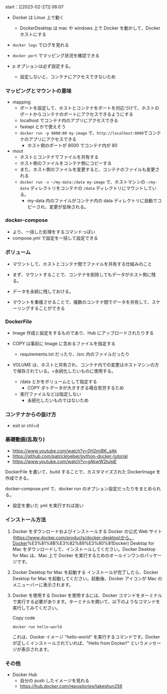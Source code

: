 start：[[2023-02-27]] 06:07

- Docker は Linux 上で動く

  - DockerDesktop は mac や windows 上で Docker を動かして、Docker ホストにする

- `docker logs` でログを見れる
- `docker port` でマッピング状況を確認できる
- p オプションは必ず設定する。
  - 設定しないと、コンテナにアクセスできないため

### マッピングとマウントの意味

- mapping
  - ポートを設定して、ホストとコンテナをポートを対応づけて、ホストのポートからコンテナのポートにアクセスできるようにする
  - localhost でコンテナ内のアプリにアクセスできる
  - fastapi とかで使えそう
  - `docker run -p 8000:80 my-image` で、`http://localhost:8000`でコンテナのアプリにアクセスできる
    - ホスト側のポートが 8000 でコンテナ内が 80
- mout
  - ホストとコンテナでファイルを共有する
  - ホスト側のファイルをコンテナ側にコピーする
  - また、ホスト側のファイルを変更すると、コンテナのファイルも変更される
  - `docker run -v ~/my-data:/data my-image` で、ホストマシンの `~/my-data` ディレクトリをコンテナの `/data` ディレクトリにマウントしている。
    - my-data 内のファイルがコンテナ内の data ディレクトリに自動でコピーされ、変更が反映される。

### docker-compose

- より、一括した処理をするコマンドっぽい
- compose.yml で設定を一括して設定できる

### ボリューム

- マウントして、ホストとコンテナ間でファイルを共有する仕組みのこと
- まず、マウントすることで、コンテナを削除してもデータがホスト側に残る。

- データを永続に残しておける。
- マウントを重複させることで、複数のコンテナ間でデータを共有して、スケーリングすることができる

### DockerFile

- Image 作成と設定をするものであり、Hub にアップロードされたりする

- COPY は事前に Image に含めるファイルを指定する
  - requirements.txt だったり、/src 内のファイルだったり
- VOLUME は、ホストと共有され、コンテナ内での変更はホストマシンの方で保存されている。=永続化したいものに使用する。
  - /data とかをボリュームとして指定する
    - COPY ダトデータが大きすぎる場合苦労するため
  - 実行ファイルなどは指定しない
    - 永続化したいものではないため

### コンテナからの抜け方

- exit or ctrl+d

### 基礎動画(乱取り)

- https://www.youtube.com/watch?v=0H2miBK_gAk
- https://github.com/patrickloeber/python-docker-tutorial
- https://www.youtube.com/watch?v=gAkwW2tuIqE

DockerFile を書いて、build することで、カスタマイズされた DockerImage を作成できる。

docker-compose.yml で、docker run のオプション設定だったりをまとめられる。

- 設定を書いた yml を実行すれば良い

### インストール方法

1.  Docker をダウンロードおよびインストールする Docker の公式 Web サイト([https://www.docker.com/products/docker-desktop)から、Docker](https://www.docker.com/products/docker-desktop)%E3%81%8B%E3%82%89%E3%80%81Docker) Desktop for Mac をダウンロードして、インストールしてください。Docker Desktop for Mac は、Mac 上で Docker を実行するためのオールインワンのパッケージです。
2.  Docker Desktop for Mac を起動する インストールが完了したら、Docker Desktop for Mac を起動してください。起動後、Docker アイコンが Mac のメニューバーに表示されます。
3.  Docker を使用する Docker を使用するには、Docker コマンドをターミナルで実行する必要があります。ターミナルを開いて、以下のようなコマンドを実行してみてください。

    Copy code

    `docker run hello-world`

    これは、Docker イメージ "hello-world" を実行するコマンドです。Docker が正しくインストールされていれば、"Hello from Docker!" というメッセージが表示されます。

### その他

- Docker Hub
  - 自分の push したイメージを見れる
  - https://hub.docker.com/repositories/takeshun256
